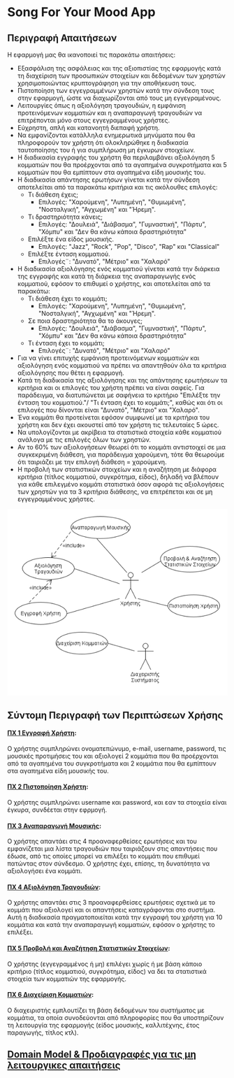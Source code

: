 # Song For Your Mood App 

## Περιγραφή Απαιτήσεων 

Η εφαρμογή μας θα ικανοποιεί τις παρακάτω απαιτήσεις:
* Εξασφάλιση της ασφάλειας και της αξιοπιστίας της εφαρμογής κατά τη διαχείριση των προσωπικών στοιχείων και δεδομένων των χρηστών χρησιμοποιώντας κρυπτογράφηση για την αποθήκευση τους.
* Πιστοποίηση των εγγεγραμμένων χρηστών κατά την σύνδεση τους στην εφαρμογή, ώστε να διαχωρίζονται από τους μη εγγεγραμένους.
* Λειτουργίες όπως η αξιολόγηση τραγουδιών, η εμφάνιση προτεινόμενων κομματιών και η αναπαραγωγή τραγουδιών να επιτρέπονται μόνο στους εγγεγραμμένους χρήστες.
* Εύχρηστη, απλή και κατανοητή διεπαφή χρήστη.
* Να εμφανίζονται κατάλληλα ενημερωτικά μηνύματα που θα πληροφορούν τον χρήστη ότι ολοκληρώθηκε η διαδικασία ταυτοποίησης του ή για συμπλήρωση μη έγκυρων στοιχείων.
* Η διαδικασία εγγραφής του χρήστη θα περιλαμβάνει αξιολόγηση 5 κομματιών που θα προέρχονται από τα αγαπημένα συγκροτήματα και 5 κομματιών που θα εμπίπτουν στα αγαπημένα είδη μουσικής του.
* Η διαδικασία απάντησης ερωτήσων γίνεται κατά την σύνδεση αποτελείται από τα παρακάτω κριτήρια και τις ακόλουθες επιλογές:
  * Τι διάθεση έχεις;
     * Επιλογές: "Χαρούμενη", "Λυπημένη", "Θυμωμένη", "Νοσταλγική", "Αγχωμένη" και "Ήρεμη". 
  * Τι δραστηριότητα κάνεις;
     * Επιλογές: "Δουλειά", "Διάβασμα", "Γυμναστική", "Πάρτυ", "Χόμπυ" και "Δεν θα κάνω κάποια δραστηριότητα" 
  * Επιλέξτε ένα είδος μουσικής.
     * Επιλογές: "Jazz", "Rock", "Pop", "Disco", "Rap" και "Classical"
  * Επιλέξτε ένταση κομματιού.
     * Επιλογές¨: "Δυνατό", "Μέτριο" και "Χαλαρό"
* Η διαδικασία αξιολόγησης ενός κομματιού γίνεται κατά την διάρκεια της εγγραφής και κατά τη διάρκεια της αναπαραγωγής ενός κομματιού, εφόσον το επιθυμεί ο χρήστης, και αποτελείται από τα παρακάτω:
  * Τι διάθεση έχει το κομμάτι;
     * Επιλογές: "Χαρούμενη", "Λυπημένη", "Θυμωμένη", "Νοσταλγική", "Αγχωμένη" και "Ήρεμη". 
  * Σε ποια δραστηριότητα θα το άκουγες;
     * Επιλογές: "Δουλειά", "Διάβασμα", "Γυμναστική", "Πάρτυ", "Χόμπυ" και "Δεν θα κάνω κάποια δραστηριότητα" 
  * Τι ένταση έχει το κομμάτι;
     * Επιλογές¨: "Δυνατό", "Μέτριο" και "Χαλαρό"
* Για να γίνει επιτυχής εμφάνιση προτεινόμενων κομματιών και αξιολόγηση ενός κομματιού να πρέπει να απαντηθούν όλα τα κριτήρια αξιολόγησης που θέτει η εφαρμογή.
* Κατά τη διαδικασία της αξιολόγησης και της απάντησης ερωτήσεων τα κριτήρια και οι επιλογές του χρήστη πρέπει να είναι σαφείς. Για παράδειγμα, να διατυπώνεται με σαφήνεια το κριτήριο "Επιλέξτε την ένταση του κομματιού."/ "Τι ένταση έχει το κομμάτι;", καθώς και ότι οι επιλογές που δίνονται είναι "Δυνατό", "Μέτριο" και "Χαλαρό". 
* Ένα κομμάτι θα προτείνεται εφόσον συμφωνεί με τα κριτήρια του χρήστη και δεν έχει ακουστεί από τον χρήστη τις τελευταίες 5 ώρες.
* Να υπολογίζονται με ακρίβεια τα στατιστικά στοιχεία κάθε κομματιού ανάλογα με τις επιλογές όλων των χρηστών. 
* Αν το 60% των αξιολογήσεων θεωρεί ότι το κομμάτι αντιστοιχεί σε μια συγκεκριμένη διάθεση, για παράδειγμα χαρούμενη, τότε θα θεωρούμε ότι ταιριάζει με την επιλογή διάθεση = χαρούμενη.
* Η προβολή των στατιστικών στοιχείων και η αναζήτηση με διάφορα κριτήρια (τίτλος κομματιού, συγκρότημα, είδος), δηλαδή να  βλέπουν για κάθε επιλεγμένο κομμάτι στατιστικά όσον αφορά τις αξιολογήσεις των χρηστών για τα 3 κριτήρια διάθεσης, να επιτρέπεται και σε μη εγγεγραμμένους χρήστες.


![Διάγραμμα περιπτώσεων χρήσης](docs/markdown/uml/requirements/use-case-diagram.png)


## Σύντομη Περιγραφή των Περιπτώσεων Χρήσης

#### [ΠΧ 1 Εγγραφή Χρήστη](docs/markdown/uc1-user-registration.md): 
Ο χρήστης συμπληρώνει ονοματεπώνυμο, e-mail, username, password, τις μουσικές προτιμήσεις του και αξιολογεί 2 κομμάτια που θα προέρχονται από τα αγαπημένα του συγκροτήματα και 2 κομμάτια που θα εμπίπτουν στα αγαπημένα είδη μουσικής του.

#### [ΠΧ 2 Πιστοποίηση Χρήστη](uc2-user-identification.md): 
Ο χρήστης συμπληρώνει username και password, και εαν τα στοιχεία είναι έγκυρα, συνδέεται στην εφρμογή.

#### [ΠΧ 3 Αναπαραγωγή Μουσικής](uc3-music-playing.md):
Ο χρήστης απαντάει στις 4 προαναφερθείσες ερωτήσεις και του εμφανίζεται μια λίστα τραγουδιών που ταιριάζουν στις απαντήσεις που έδωσε, από τις οποίες μπορεί να επιλέξει το κομμάτι που επιθυμεί πατώντας στον σύνδεσμο. Ο χρήστης έχει, επίσης, τη δυνατότητα να αξιολογήσει ένα κομμάτι.

#### [ΠΧ 4 Αξιολόγηση Τραγουδιών](uc4-song-rating.md): 
Ο χρήστης απαντάει στις 3 προαναφερθείσες ερωτήσεις σχετικά με το κομμάτι που αξιολογεί και οι απαντήσεις καταγράφονται στο συστήμα. Αυτή η διαδικασία πραγματοποιείται κατά την εγγραφή του χρήστη για 10 κομμάτια και κατά την αναπαραγωγή κομματιών, εφόσον ο χρήστης το επιλέξει.

#### [ΠΧ 5 Προβολή και Αναζήτηση Στατιστικών Στοιχείων](uc5-projection-and-search-of-statistics.md):
Ο χρήστης (εγγεγραμμένος ή μη) επιλέγει χωρίς ή με βάση κάποιο κριτήριο (τίτλος κομματιού, συγκρότημα, είδος) να δει τα στατιστικά στοιχεία των κομματιών της εφαρμογής.

#### [ΠΧ 6 Διαχείριση Κομματιών](uc6-song-addition.md):
Ο διαχειριστής εμπλουτίζει τη βάση δεδομένων του συστήματος με κομμάτια, τα οποία συνοδεύονται από πληροφορίες που θα υποστηρίζουν τη λειτουργία της εφαρμογής (είδος μουσικής, καλλιτέχνης, έτος παραγωγής, τίτλος κτλ).



## [Domain Model & Προδιαγραφές για τις μη λειτουργικες απαιτήσεις](docs/markdown/software-requirements.md)
